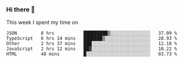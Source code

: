 ### Hi there 👋

<!--
**qiruohan/qiruohan** is a ✨ _special_ ✨ repository because its `README.md` (this file) appears on your GitHub profile.

Here are some ideas to get you started:

- 🔭 I’m currently working on ...
- 🌱 I’m currently learning ...
- 👯 I’m looking to collaborate on ...
- 🤔 I’m looking for help with ...
- 💬 Ask me about ...
- 📫 How to reach me: ...
- 😄 Pronouns: ...
- ⚡ Fun fact: ...
-->

This week I spent my time on 
<!--START_SECTION:waka-->
```text
JSON         8 hrs           █████████▒░░░░░░░░░░░░░░░   37.09 % 
TypeScript   6 hrs 14 mins   ███████▒░░░░░░░░░░░░░░░░░   28.93 % 
Other        2 hrs 37 mins   ███░░░░░░░░░░░░░░░░░░░░░░   12.18 % 
JavaScript   2 hrs 12 mins   ██▓░░░░░░░░░░░░░░░░░░░░░░   10.22 % 
HTML         48 mins         █░░░░░░░░░░░░░░░░░░░░░░░░   03.73 % 
```
<!--END_SECTION:waka-->
